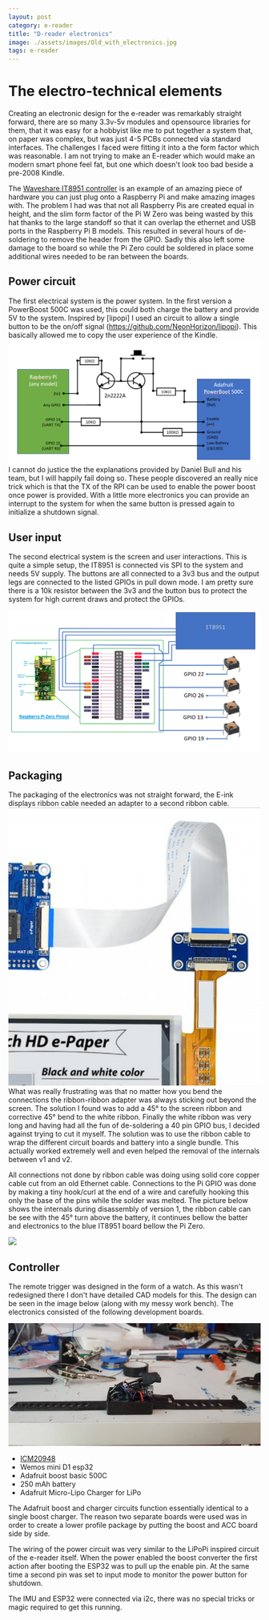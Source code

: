```yaml
---
layout: post
category: e-reader
title: "D-reader electronics"
image: ./assets/images/Old_with_electronics.jpg
tags: e-reader
---
```


# The electro-technical elements

Creating an electronic design for the e-reader was remarkably straight forward, there are so many 3.3v-5v modules and opensource libraries for them, that it was easy for a hobbyist like me to put together a system that, on paper was complex, but was just 4-5 PCBs connected via standard interfaces. The challenges I faced were fitting it into a the form factor which was reasonable. I am not trying to make an E-reader which would make an modern smart phone feel fat, but one which doesn't look too bad beside a pre-2008 Kindle.

The [Waveshare IT8951 controller](https://www.waveshare.com/product/displays/e-paper/epaper-1/6inch-hd-e-paper-hat.htm) is an example of an amazing piece of hardware you can just plug onto a Raspberry Pi and make amazing images with. The problem I had was that not all Raspberry Pis are created equal in height, and the slim form factor of the Pi W Zero was being wasted by this hat thanks to the large standoff so that it can overlap the ethernet and USB ports in the Raspberry Pi B models. This resulted in several hours of de-soldering to remove the header from the GPIO. Sadly this also left some damage to the board so while the Pi Zero could be soldered in place some additional wires needed to be ran between the boards.

## Power circuit
The first electrical system is the power system. In the first version a PowerBoost 500C was used, this could both charge the battery and provide 5V to the system. Inspired by [lipopi] I used an circuit to allow a single button to be the on/off signal (https://github.com/NeonHorizon/lipopi). This basically allowed me to copy the user experience of the Kindle.
![](./assets/images/power_setup.png)
I cannot do justice the the explanations provided by Daniel Bull and his team, but I will happily fail doing so. These people discovered an really nice trick which is that the TX of the RPI can be used to enable the power boost once power is provided. With a little more electronics you can provide an interrupt to the system for when the same button is pressed again to initialize a shutdown signal.

## User input

The second electrical system is the screen and user interactions. This is quite a simple setup, the IT8951 is connected vis SPI to the system and needs 5V supply. The buttons are all connected to a 3v3 bus and the output legs are connected to the listed GPIOs in pull down mode. I am pretty sure there is a 10k resistor between the 3v3 and the button bus to protect the system for high current draws and protect the GPIOs.

![](./assets/images/wiring_control.png)

## Packaging

The packaging of the electronics was not straight forward, the E-ink displays ribbon cable needed an adapter to a second ribbon cable.
![](./assets/images/adapter_mess.png)
What was really frustrating was that no matter how you bend the connections the ribbon-ribbon adapter was always sticking out beyond the screen. The solution I found was to add a 45° to the screen ribbon and corrective 45° bend to the white ribbon. Finally the white ribbon was very long and having had all the fun of de-soldering a 40 pin GPIO bus, I decided against trying to cut it myself. The solution was to use the ribbon cable to wrap the different circuit boards and battery into a single bundle. This actually worked extremely well and even helped the removal of the internals between v1 and v2.

All connections not done by ribbon cable was doing using solid core copper cable cut from an old Ethernet cable. Connections to the Pi GPIO was done by making a tiny hook/curl at the end of a wire and carefully hooking this only the base of the pins while the solder was melted. The picture below shows the internals during disassembly of version 1, the ribbon cable can be see with the 45° turn above the battery, it continues bellow the batter and electronics to the blue IT8951 board bellow the Pi Zero.

![](./assets/images/Old_with_electronics.jpg)


## Controller
The remote trigger was designed in the form of a watch. As this wasn't redesigned there I don't have detailed CAD models for this. The design can be seen in the image below (along with my messy work bench). The electronics consisted of the following development boards.

![](./assets/images/trigger_electronics.jpg)

- [ICM20948](https://www.waveshare.com/10-dof-imu-sensor-d.htm)
- Wemos mini D1 esp32
- Adafruit boost basic 500C
- 250 mAh battery
- Adafruit Micro-Lipo Charger for LiPo

The Adafruit boost and charger circuits function essentially identical to a single boost charger. The reason two separate boards were used was in order to create a lower profile package by putting the boost and ACC board side by side.

The wiring of the power circuit was very similar to the LiPoPi inspired circuit of the e-reader itself. When the power enabled the boost converter the first action after booting the ESP32 was to pull up the enable pin. At the same time a second pin was set to input mode to monitor the power button for shutdown. 

The IMU and ESP32 were connected via i2c, there was no special tricks or magic required to get this running.